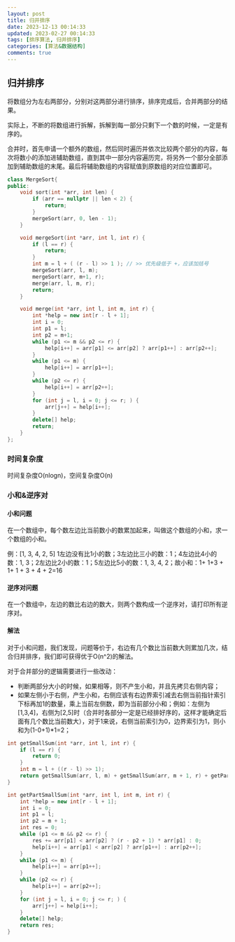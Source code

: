 ```yaml
---
layout: post
title: 归并排序
date: 2023-12-13 00:14:33
updated: 2023-02-27 00:14:33
tags: [排序算法, 归并排序]
categories: [算法&数据结构]
comments: true
---
```


## 归并排序

将数组分为左右两部分，分别对这两部分进行排序，排序完成后，合并两部分的结果。

实际上，不断的将数组进行拆解，拆解到每一部分只剩下一个数的时候，一定是有序的。

合并时，首先申请一个额外的数组，然后同时遍历并依次比较两个部分的内容，每次将数小的添加进辅助数组，直到其中一部分内容遍历完，将另外一个部分全部添加到辅助数组的末尾。最后将辅助数组的内容赋值到原数组的对应位置即可。

```c++
class MergeSort{
public:
	void sort(int *arr, int len) {
		if (arr == nullptr || len < 2) {
			return;
		}
		mergeSort(arr, 0, len - 1);
	}

	void mergeSort(int *arr, int l, int r) {
		if (l == r) {
			return;
		}
		int m = l + ( (r - l) >> 1 ); // >> 优先级低于 +，应该加括号
		mergeSort(arr, l, m);
		mergeSort(arr, m+1, r);
		merge(arr, l, m, r);
		return;
	}

	void merge(int *arr, int l, int m, int r) {
		int *help = new int[r - l + 1];
		int i = 0; 
		int p1 = l;
		int p2 = m+1;
		while (p1 <= m && p2 <= r) {
			help[i++] = arr[p1] <= arr[p2] ? arr[p1++] : arr[p2++];
		}
		while (p1 <= m) {
			help[i++] = arr[p1++];
		}
		while (p2 <= r) {
			help[i++] = arr[p2++];
		}
		for (int j = l, i = 0; j <= r; ) { 
			arr[j++] = help[i++];
		}
		delete[] help;
		return;
	}
};
```

### 时间复杂度

时间复杂度O(nlogn)，空间复杂度O(n)



### 小和&逆序对

#### 小和问题

在一个数组中，每个数左边比当前数小的数累加起来，叫做这个数组的小和，求一个数组的小和。

例：[1, 3, 4, 2, 5] 1左边没有比1小的数；3左边比三小的数：1；4左边比4小的数：1, 3；2左边比2小的数：1；5左边比5小的数：1, 3, 4, 2；故小和：1+ 1+3 + 1+ 1 + 3 + 4 + 2=16

#### 逆序对问题

在一个数组中，左边的数比右边的数大，则两个数构成一个逆序对，请打印所有逆序对。

#### 解法

对于小和问题，我们发现，问题等价于，右边有几个数比当前数大则累加几次，结合归并排序，我们即可获得优于O(n^2)的解法。

对于合并部分的逻辑需要进行一些改动：

- 判断两部分大小的时候，如果相等，则不产生小和，并且先拷贝右侧内容；
- 如果左侧小于右侧，产生小和，右侧应该有右边界索引减去右侧当前指针索引下标再加1的数量，乘上当前左侧数，即为当前部分小和；例如：左侧为[1,3,4]，右侧为[2,5]时（合并时各部分一定是已经排好序的，这样才能确定后面有几个数比当前数大），对于1来说，右侧当前索引为0，边界索引为1，则小和为(1-0+1)*1=2；

```cpp
int getSmallSum(int *arr, int l, int r) {
	if (l == r) {
		return 0;
	}
	int m = l + ((r - l) >> 1);
	return getSmallSum(arr, l, m) + getSmallSum(arr, m + 1, r) + getPartSmallSum(arr, l, m, r);
}

int getPartSmallSum(int *arr, int l, int m, int r) {
	int *help = new int[r - l + 1];
	int i = 0;
	int p1 = l;
	int p2 = m + 1;
	int res = 0;
	while (p1 <= m && p2 <= r) {
		res += arr[p1] < arr[p2] ? (r - p2 + 1) * arr[p1] : 0;
		help[i++] = arr[p1] < arr[p2] ? arr[p1++] : arr[p2++];
	}
	while (p1 <= m) {
		help[i++] = arr[p1++];
	}
	while (p2 <= r) {
		help[i++] = arr[p2++];
	}
	for (int j = l, i = 0; j <= r; ) {
		arr[j++] = help[i++];
	}
	delete[] help;
	return res;
}
```

